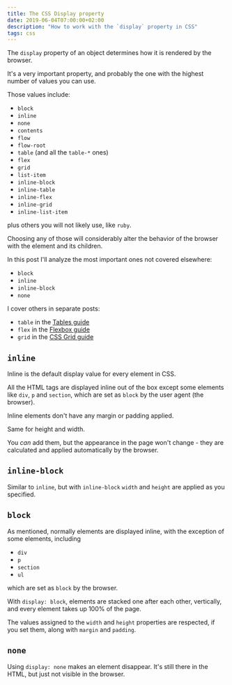 ```yaml
---
title: The CSS Display property
date: 2019-06-04T07:00:00+02:00
description: "How to work with the `display` property in CSS"
tags: css
---
```


The `display` property of an object determines how it is rendered by the browser.

It's a very important property, and probably the one with the highest number of values you can use.

Those values include:

- `block`
- `inline`
- `none`
- `contents`
- `flow`
- `flow-root`
- `table` (and all the `table-*` ones)
- `flex`
- `grid`
- `list-item`
- `inline-block`
- `inline-table`
- `inline-flex`
- `inline-grid`
- `inline-list-item`

plus others you will not likely use, like `ruby`.

Choosing any of those will considerably alter the behavior of the browser with the element and its children.

In this post I'll analyze the most important ones not covered elsewhere:

- `block`
- `inline`
- `inline-block`
- `none`

I cover others in separate posts:

- `table`  in the [Tables guide](/css-tables/)
- `flex` in the [Flexbox guide](/flexbox/)
- `grid` in the [CSS Grid guide](/css-grid/)


## `inline`

Inline is the default display value for every element in CSS.

All the HTML tags are displayed inline out of the box except some elements like `div`, `p` and `section`, which are set as `block` by the user agent (the browser).

Inline elements don't have any margin or padding applied.

Same for height and width.

You _can_ add them, but the appearance in the page won't change - they are calculated and applied automatically by the browser.

## `inline-block`

Similar to `inline`, but with `inline-block` `width` and `height` are applied as you specified.

## `block`

As mentioned, normally elements are displayed inline, with the exception of some elements, including

- `div`
- `p`
- `section`
- `ul`

which are set as `block` by the browser.

With `display: block`, elements are stacked one after each other, vertically, and every element takes up 100% of the page.

The values assigned to the `width` and `height` properties are respected, if you set them, along with `margin` and `padding`.

## `none`

Using `display: none` makes an element disappear. It's still there in the HTML, but just not visible in the browser.